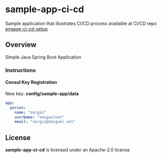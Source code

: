 # sample-app-ci-cd

Sample application that illustrates CI/CD process available at CI/CD repo [engage-ci-cd-setup](https://github.com/smiguelnet/engage-ci-cd-setup)

## Overview

Simple Java Spring Boot Application 

### Instructions

#### Consul Key Registration

New key: **config/sample-app/data**

```yaml
app:
  person:
    name: "sergio"
    userName: "smiguelnet"
    email: "sergio@smiguel.net"
```

## License

**sample-app-ci-cd** is licensed under an Apache-2.0 license
